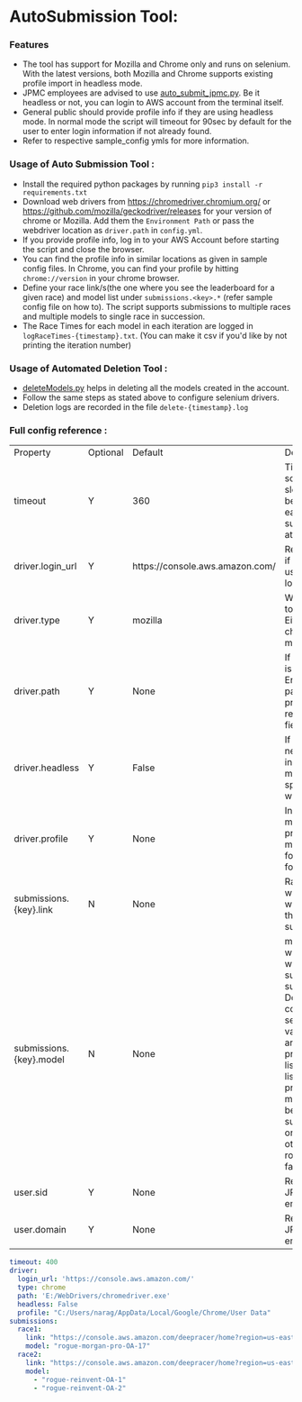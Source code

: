 # AutoSubmission Tool:
### Features
* The tool has support for Mozilla and Chrome only and runs on selenium. With the latest versions, both Mozilla and Chrome supports existing profile import in headless mode. 
* JPMC employees are advised to use [auto_submit_jpmc.py](https://github.com/SairamNaragoni/deepracer-pirates-log-analysis/blob/main/AutomatedTools/auto_submit_jpmc.py). Be it headless or not, you can login to AWS account from the terminal itself. 
* General public should provide profile info if they are using headless mode. In normal mode the script will timeout for 90sec by default for the user to enter login information if not already found.
* Refer to respective sample_config ymls for more information.

### Usage of Auto Submission Tool : 
* Install the required python packages by running `pip3 install -r requirements.txt`
* Download web drivers from https://chromedriver.chromium.org/ or https://github.com/mozilla/geckodriver/releases for your version of chrome or Mozilla. Add them the `Environment Path` or pass the webdriver location as `driver.path` in `config.yml`.
* If you provide profile info, log in to your AWS Account before starting the script and close the browser.
* You can find the profile info in similar locations as given in sample config files. In Chrome, you can find your profile by hitting `chrome://version` in your chrome browser.
* Define your race link/s(the one where you see the leaderboard for a given race) and model list under `submissions.<key>.*` (refer sample config file on how to). The script supports submissions to multiple races and multiple models to single race in succession.
* The Race Times for each model in each iteration are logged in `logRaceTimes-{timestamp}.txt`. (You can make it csv if you'd like by not printing the iteration number)

### Usage of Automated Deletion Tool :
* [deleteModels.py](https://github.com/SairamNaragoni/deepracer-pirates-log-analysis/blob/main/AutomatedTools/delete_models.py) helps in deleting all the models created in the account.
* Follow the same steps as stated above to configure selenium drivers.
* Deletion logs are recorded in the file `delete-{timestamp}.log`

### Full config reference :
<table>
  <tr>
    <td>Property</td>
    <td>Optional</td>
    <td>Default</td>
    <td>Description</td>
  </tr>
  <tr>
    <td>timeout</td>
    <td>Y</td>
    <td>360</td>
    <td>Time the script will sleep between each submission attempt.</td>
  </tr>
  <tr>
    <td>driver.login_url</td>
    <td>Y</td>
    <td>https://console.aws.amazon.com/</td>
    <td>Redirect URL if found that user is not logged in</td>
  </tr>
  <tr>
    <td>driver.type</td>
    <td>Y</td>
    <td>mozilla</td>
    <td>Which driver to use ? Either chrome or mozilla.</td>
  </tr>
  <tr>
    <td>driver.path</td>
    <td>Y</td>
    <td>None</td>
    <td>If the driver is not in Environment path, this property is a required field.</td>
  </tr>
  <tr>
    <td>driver.headless</td>
    <td>Y</td>
    <td>False</td>
    <td>If brower needs to run in headless mode or spawn window.</td>
  </tr>
  <tr>
    <td>driver.profile</td>
    <td>Y</td>
    <td>None</td>
    <td>In headless mode this property is a mandatory for general folks.</td>
  </tr>
  <tr>
    <td>submissions.{key}.link</td>
    <td>N</td>
    <td>None</td>
    <td>Race link for which you want to run the submissions</td>
  </tr>
  <tr>
    <td>submissions.{key}.model</td>
    <td>N</td>
    <td>None</td>
    <td>model/s which you want to submit in successions. Do not give comma separated values if you are providing a list. In case a list is provided, models will be submitted one after the other in round robin fasion</td>
  </tr>
  <tr>
    <td>user.sid</td>
    <td>Y</td>
    <td>None</td>
    <td>Required for JPMC employees</td>
  </tr>
  <tr>
    <td>user.domain</td>
    <td>Y</td>
    <td>None</td>
    <td>Required for JPMC employees</td>
  </tr>
</table>

```yml
timeout: 400
driver:
  login_url: 'https://console.aws.amazon.com/'
  type: chrome
  path: 'E:/WebDrivers/chromedriver.exe'
  headless: False
  profile: "C:/Users/narag/AppData/Local/Google/Chrome/User Data"
submissions:
  race1:
    link: "https://console.aws.amazon.com/deepracer/home?region=us-east-1#league/arn%3Aaws%3Adeepracer%3A%3A%3Aleaderboard%2F3f4f0e17-37eb-4363-bb9a-3bf1eafdc96b"
    model: "rogue-morgan-pro-OA-17"
  race2:
    link: "https://console.aws.amazon.com/deepracer/home?region=us-east-1#league/arn%3Aaws%3Adeepracer%3A%3A%3Aleaderboard%2F3f4f0e17-37eb-4363-bb9a-3bf1eafdc96b"
    model: 
      - "rogue-reinvent-OA-1"
      - "rogue-reinvent-OA-2"
```
